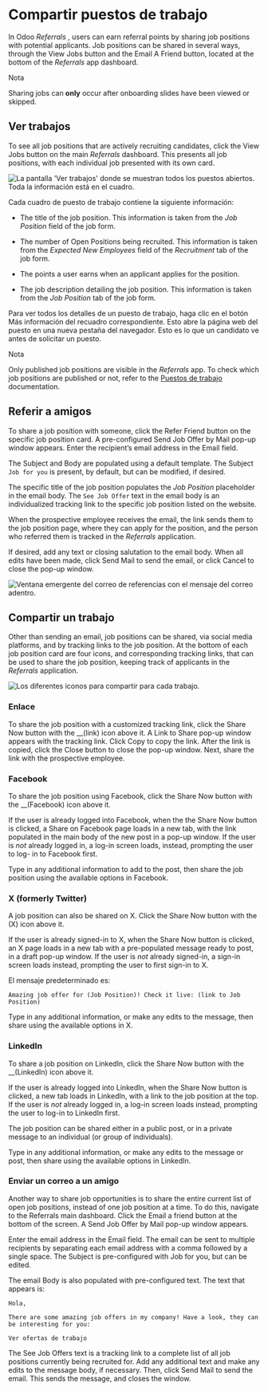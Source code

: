 # Compartir puestos de trabajo

In Odoo _Referrals_ , users can earn referral points by sharing job positions
with potential applicants. Job positions can be shared in several ways,
through the View Jobs button and the Email A Friend button, located at the
bottom of the _Referrals_ app dashboard.

Nota

Sharing jobs can **only** occur after onboarding slides have been viewed or
skipped.

## Ver trabajos

To see all job positions that are actively recruiting candidates, click the
View Jobs button on the main _Referrals_ dashboard. This presents all job
positions, with each individual job presented with its own card.

![La pantalla 'Ver trabajos' donde se muestran todos los puestos abiertos.
Toda la información está en el cuadro.](../../../_images/jobs1.png)

Cada cuadro de puesto de trabajo contiene la siguiente información:

  * The title of the job position. This information is taken from the _Job Position_ field of the job form.

  * The number of Open Positions being recruited. This information is taken from the _Expected New Employees_ field of the _Recruitment_ tab of the job form.

  * The points a user earns when an applicant applies for the position.

  * The job description detailing the job position. This information is taken from the _Job Position_ tab of the job form.

Para ver todos los detalles de un puesto de trabajo, haga clic en el botón Más
información del recuadro correspondiente. Esto abre la página web del puesto
en una nueva pestaña del navegador. Esto es lo que un candidato ve antes de
solicitar un puesto.

Nota

Only published job positions are visible in the _Referrals_ app. To check
which job positions are published or not, refer to the [Puestos de
trabajo](../recruitment/new_job.html) documentation.

## Referir a amigos

To share a job position with someone, click the Refer Friend button on the
specific job position card. A pre-configured Send Job Offer by Mail pop-up
window appears. Enter the recipient’s email address in the Email field.

The Subject and Body are populated using a default template. The Subject `Job
for you` is present, by default, but can be modified, if desired.

The specific title of the job position populates the _Job Position_
placeholder in the email body. The `See Job Offer` text in the email body is
an individualized tracking link to the specific job position listed on the
website.

When the prospective employee receives the email, the link sends them to the
job position page, where they can apply for the position, and the person who
referred them is tracked in the _Referrals_ application.

If desired, add any text or closing salutation to the email body. When all
edits have been made, click Send Mail to send the email, or click Cancel to
close the pop-up window.

![Ventana emergente del correo de referencias con el mensaje del correo
adentro.](../../../_images/email.png)

## Compartir un trabajo

Other than sending an email, job positions can be shared, via social media
platforms, and by tracking links to the job position. At the bottom of each
job position card are four icons, and corresponding tracking links, that can
be used to share the job position, keeping track of applicants in the
_Referrals_ application.

![Los diferentes iconos para compartir para cada
trabajo.](../../../_images/share.png)

### Enlace

To share the job position with a customized tracking link, click the Share Now
button with the __(link) icon above it. A Link to Share pop-up window appears
with the tracking link. Click Copy to copy the link. After the link is copied,
click the Close button to close the pop-up window. Next, share the link with
the prospective employee.

### Facebook

To share the job position using Facebook, click the Share Now button with the
__(Facebook) icon above it.

If the user is already logged into Facebook, when the the Share Now button is
clicked, a Share on Facebook page loads in a new tab, with the link populated
in the main body of the new post in a pop-up window. If the user is _not_
already logged in, a log-in screen loads, instead, prompting the user to log-
in to Facebook first.

Type in any additional information to add to the post, then share the job
position using the available options in Facebook.

### X (formerly Twitter)

A job position can also be shared on X. Click the Share Now button with the
(X) icon above it.

If the user is already signed-in to X, when the Share Now button is clicked,
an X page loads in a new tab with a pre-populated message ready to post, in a
draft pop-up window. If the user is _not_ already signed-in, a sign-in screen
loads instead, prompting the user to first sign-in to X.

El mensaje predeterminado es:

`Amazing job offer for (Job Position)! Check it live: (link to Job Position)`

Type in any additional information, or make any edits to the message, then
share using the available options in X.

### LinkedIn

To share a job position on LinkedIn, click the Share Now button with the
__(LinkedIn) icon above it.

If the user is already logged into LinkedIn, when the Share Now button is
clicked, a new tab loads in LinkedIn, with a link to the job position at the
top. If the user is _not_ already logged in, a log-in screen loads instead,
prompting the user to log-in to LinkedIn first.

The job position can be shared either in a public post, or in a private
message to an individual (or group of individuals).

Type in any additional information, or make any edits to the message or post,
then share using the available options in LinkedIn.

### Enviar un correo a un amigo

Another way to share job opportunities is to share the entire current list of
open job positions, instead of one job position at a time. To do this,
navigate to the Referrals main dashboard. Click the Email a friend button at
the bottom of the screen. A Send Job Offer by Mail pop-up window appears.

Enter the email address in the Email field. The email can be sent to multiple
recipients by separating each email address with a comma followed by a single
space. The Subject is pre-configured with Job for you, but can be edited.

The email Body is also populated with pre-configured text. The text that
appears is:

`Hola,`

`There are some amazing job offers in my company! Have a look, they can be
interesting for you:`

`Ver ofertas de trabajo`

The See Job Offers text is a tracking link to a complete list of all job
positions currently being recruited for. Add any additional text and make any
edits to the message body, if necessary. Then, click Send Mail to send the
email. This sends the message, and closes the window.

